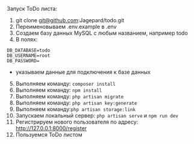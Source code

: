 Запуск ToDo листа:
1. git clone git@github.com:Jagepard/todo.git
2. Переименовываем .env.example в .env
3. Создаем базу данных MySQL с любым названием, например todo
4. В полях: 
```
DB_DATABASE=todo
DB_USERNAME=root
DB_PASSWORD=
```
- указываем данные для подключения к базе данных
5. Выполняем команду: ```composer install```
6. Выполняем команду: ```npm install```
7. Выполняем команду: ```php artisan migrate```
8. Выполняем команду: ```php artisan key:generate```
9. Выполняем команду:```php artisan storage:link```
10. Запускаем локальный сервер: ```php artisan serve``` и ```npm run dev```
11. Регистрируем нового пользователя по адресу: http://127.0.0.1:8000/register
12. Пользуемся ToDo листом
